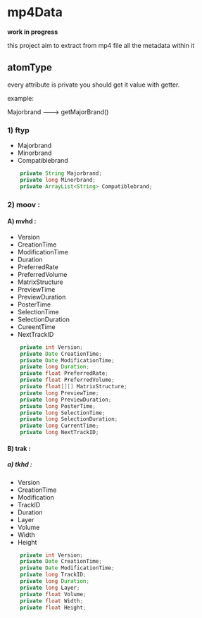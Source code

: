 # mp4Data

**work in progress**

this project aim to extract from mp4 file all the metadata within it

## atomType

every attribute is private you should get it value with getter.

example:

Majorbrand ---> getMajorBrand()

### 1) ftyp

- Majorbrand
- Minorbrand
- Compatiblebrand

```java
    private String Majorbrand;
    private long Minorbrand;
    private ArrayList<String> Compatiblebrand;
```

### 2) moov :

#### A) mvhd :

- Version
- CreationTime
- ModificationTime
- Duration
- PreferredRate
- PreferredVolume
- MatrixStructure
- PreviewTime
- PreviewDuration
- PosterTime
- SelectionTime
- SelectionDuration
- CureentTime
- NextTrackID

```java
    private int Version;
    private Date CreationTime;
    private Date ModificationTime;
    private long Duration;
    private float PreferredRate;
    private float PreferredVolume;
    private float[][] MatrixStructure;
    private long PreviewTime;
    private long PreviewDuration;
    private long PosterTime;
    private long SelectionTime;
    private long SelectionDuration;
    private long CurrentTime;
    private long NextTrackID;
```

#### B) trak :

##### a) tkhd :

- Version
- CreationTime
- Modification
- TrackID
- Duration
- Layer
- Volume
- Width
- Height

```java
    private int Version;
    private Date CreationTime;
    private Date ModificationTime;
    private long TrackID;
    private long Duration;
    private long Layer;
    private float Volume;
    private float Width;
    private float Height;
```
